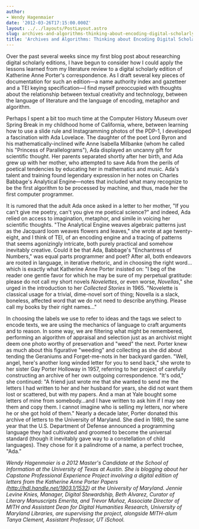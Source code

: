 ```yaml
---
author:
- Wendy Hagenmaier
date: '2012-03-26T17:15:00.000Z'
layout: ../../layouts/PostLayout.astro
slug: archives-and-algorithms-thinking-about-encoding-digital-scholarly-editions
title: 'Archives and Algorithms: Thinking about Encoding Digital Scholarly Editions'
---
```


Over the past several weeks since my first blog post about researching digital scholarly editions, I have begun to consider how I could apply the lessons learned from my literature review to a digital scholarly edition of Katherine Anne Porter's correspondence. As I draft several key pieces of documentation for such an edition—a name authority index and gazetteer and a TEI keying specification—I find myself preoccupied with thoughts about the relationship between textual creativity and technology, between the language of literature and the language of encoding, metaphor and algorithm.

Perhaps I spent a bit too much time at the Computer History Museum over Spring Break in my childhood home of California, where, between learning how to use a slide rule and Instagramming photos of the PDP-1, I developed a fascination with Ada Lovelace. The daughter of the poet Lord Byron and his mathematically-inclined wife Anne Isabella Milbanke (whom he called his "Princess of Parallelograms"), Ada displayed an uncanny gift for scientific thought. Her parents separated shortly after her birth, and Ada grew up with her mother, who attempted to save Ada from the perils of poetical tendencies by educating her in mathematics and music. Ada's talent and training found legendary expression in her notes on Charles Babbage's Analytical Engine—notes that included what many recognize to be the first algorithm to be processed by machine, and thus, made her the first computer programmer.

It is rumored that the adult Ada once asked in a letter to her mother, "If you can't give me poetry, can't you give me poetical science?" and indeed, Ada relied on access to imagination, metaphor, and simile in voicing her scientific thoughts. "The Analytical Engine weaves algebraic patterns just as the Jacquard loom weaves flowers and leaves," she wrote at age twenty-eight, and I think of TEI, of an encoding engine and a tracing of patterns that seems agonizingly intricate, both purely practical and somehow inevitably creative. Could it be that Ada, Babbage's "Enchantress of Numbers," was equal parts programmer and poet? After all, both endeavors are rooted in language, in iterative rhetoric, and in choosing the right word…which is exactly what Katherine Anne Porter insisted on: "I beg of the reader one gentle favor for which he may be sure of my perpetual gratitude: please do not call my short novels _Novelettes_, or even worse, _Novellas_," she urged in the introduction to her _Collected Stories_ in 1965. "Novelette is classical usage for a trivial, dime-novel sort of thing; Novella is a slack, boneless, affected word that we do not need to describe anything. Please call my books by their right names…"

In choosing the labels we use to refer to ideas and the tags we select to encode texts, we are using the mechanics of language to craft arguments and to reason. In some way, we are filtering what might be remembered, performing an algorithm of appraisal and selection just as an archivist might deem one photo worthy of preservation and "weed" the next. Porter knew as much about this figurative "weeding" and collecting as she did about tending the Geraniums and Forget-me-nots in her backyard garden. "Well, angel, here's another long winded letter for you to send back," she wrote to her sister Gay Porter Holloway in 1957, referring to her project of carefully constructing an archive of her own outgoing correspondence. "It's odd," she continued: "A friend just wrote me that she wanted to send me the letters I had written to her and her husband for years, she did not want them lost or scattered, but with my papers. And a man at Yale bought some letters of mine from somebody…and I have written to ask him if I may see them and copy them. I cannot imagine who is selling my letters, nor where he or she got hold of them." Nearly a decade later, Porter donated this archive of letters to the University of Maryland. She died in 1980, the same year that the U.S. Department of Defense announced a programming language they had cultivated and groomed to become the universal standard (though it inevitably gave way to a constellation of child languages). They chose for it a palindrome of a name, a perfect trochee, "Ada."

_Wendy Hagenmaier is a 2012 Master's Candidate at the School of Information at the University of Texas at Austin. She is blogging about her Capstone Professional Experience Project involving a digital edition of letters from the Katherine Anne Porter Papers (<http://hdl.handle.net/1903.1/1532>) at the University of Maryland. Jennie Levine Knies, Manager, Digital Stewardship, Beth Alvarez, Curator of Literary Manuscripts Emerita, and Trevor Muñoz, Associate Director of MITH and Assistant Dean for Digital Humanities Research, University of Maryland Libraries, are supervising the project, alongside MITH-alum Tanya Clement, Assistant Professor, UT iSchool._